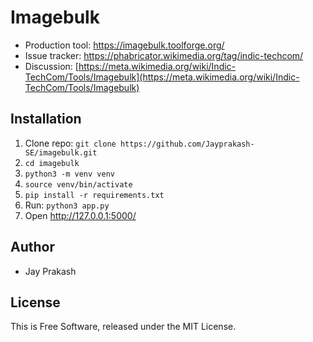 Imagebulk
=======================

* Production tool: https://imagebulk.toolforge.org/
* Issue tracker: https://phabricator.wikimedia.org/tag/indic-techcom/
* Discussion: [https://meta.wikimedia.org/wiki/Indic-TechCom/Tools/Imagebulk](https://meta.wikimedia.org/wiki/Indic-TechCom/Tools/Imagebulk)

## Installation

1. Clone repo: `git clone https://github.com/Jayprakash-SE/imagebulk.git`
2. `cd imagebulk`
3. `python3 -m venv venv`
4. `source venv/bin/activate`
5. `pip install -r requirements.txt`
7. Run: `python3 app.py`
7. Open http://127.0.0.1:5000/

## Author
* Jay Prakash

## License

This is Free Software, released under the MIT License.

